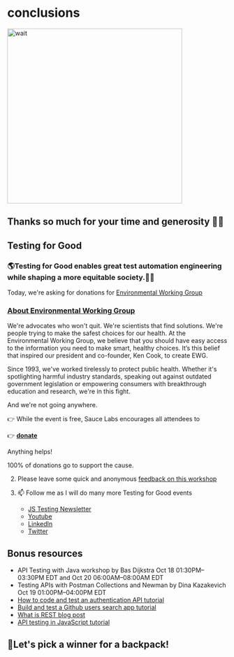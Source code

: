 # conclusions

<img alt="wait" src="https://media.giphy.com/media/fX1JmOTb65KbdDYuGn/giphy.gif" alt="wait" width="400"/>

## Thanks so much for your time and generosity 🙌👏

## Testing for Good

### 🌎Testing for Good enables great test automation engineering while shaping a more equitable society.👩‍💻

Today, we're asking for donations for [Environmental Working Group](https://buy.stripe.com/9AQdU42lj9i7bHGcMN)

### [About Environmental Working Group](https://www.ewg.org/)

We're advocates who won't quit. We're scientists that find solutions. We're people trying to make the safest choices for our health. At the Environmental Working Group, we believe that you should have easy access to the information you need to make smart, healthy choices. It’s this belief that inspired our president and co-founder, Ken Cook, to create EWG.  

Since 1993, we've worked tirelessly to protect public health. Whether it's spotlighting harmful industry standards, speaking out against outdated government legislation or empowering consumers with breakthrough education and research, we're in this fight. 

And we're not going anywhere.

👉 While the event is free, Sauce Labs encourages all attendees to 

👉 **[donate](https://buy.stripe.com/9AQdU42lj9i7bHGcMN)** 

Anything helps! 

100% of donations go to support the cause.

2. Please leave some quick and anonymous [feedback on this workshop](https://docs.google.com/forms/d/e/1FAIpQLSej30dFIF4SNVqymxVd7sCWiHp5gFhrgGD6kgnWAz1ptpNMBQ/viewform?usp=sf_link)
3. 📫 Follow me as I will do many more Testing for Good events

   - [JS Testing Newsletter](https://ultimateqa.ck.page/js-testing-tips)
   - [Youtube](https://youtube.com/ultimateqa)
   - [LinkedIn](https://www.linkedin.com/in/nikolayadvolodkin/)
   - [Twitter](https://twitter.com/Nikolay_A00)

## Bonus resources

- API Testing with Java workshop by Bas Dijkstra Oct 18 01:30PM–03:30PM EDT and Oct 20 06:00AM–08:00AM EDT
- Testing APIs with Postman Collections and Newman by Dina Kazakevich Oct 19 01:00PM–04:00PM EDT
- [How to code and test an authentication API tutorial](https://youtu.be/klIAT82UtVs)
- [Build and test a Github users search app tutorial](https://youtu.be/EvZ6pjgYA38)
- [What is REST blog post](https://restfulapi.net/)
- [API testing in JavaScript tutorial](https://testautomationu.applitools.com/javascript-api-testing/)


## 💃Let's pick a winner for a backpack!
